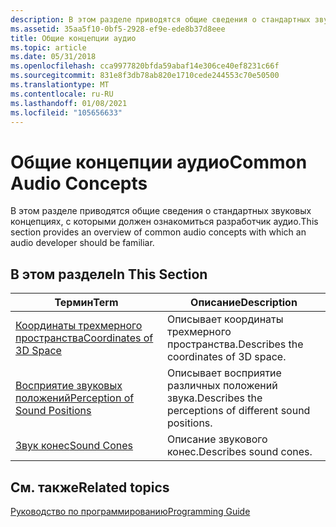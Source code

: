 ```yaml
---
description: В этом разделе приводятся общие сведения о стандартных звуковых концепциях, с которыми должен ознакомиться разработчик аудио.
ms.assetid: 35aa5f10-0bf5-2928-ef9e-ede8b37d8eee
title: Общие концепции аудио
ms.topic: article
ms.date: 05/31/2018
ms.openlocfilehash: cca9977820bfda59abaf14e306ce40ef8231c66f
ms.sourcegitcommit: 831e8f3db78ab820e1710cede244553c70e50500
ms.translationtype: MT
ms.contentlocale: ru-RU
ms.lasthandoff: 01/08/2021
ms.locfileid: "105656633"
---
```

# <a name="common-audio-concepts"></a><span data-ttu-id="9f16a-103">Общие концепции аудио</span><span class="sxs-lookup"><span data-stu-id="9f16a-103">Common Audio Concepts</span></span>

<span data-ttu-id="9f16a-104">В этом разделе приводятся общие сведения о стандартных звуковых концепциях, с которыми должен ознакомиться разработчик аудио.</span><span class="sxs-lookup"><span data-stu-id="9f16a-104">This section provides an overview of common audio concepts with which an audio developer should be familiar.</span></span>

## <a name="in-this-section"></a><span data-ttu-id="9f16a-105">В этом разделе</span><span class="sxs-lookup"><span data-stu-id="9f16a-105">In This Section</span></span>



| <span data-ttu-id="9f16a-106">Термин</span><span class="sxs-lookup"><span data-stu-id="9f16a-106">Term</span></span>                                                                                                                                                                                                                          | <span data-ttu-id="9f16a-107">Описание</span><span class="sxs-lookup"><span data-stu-id="9f16a-107">Description</span></span>                                                        |
|-------------------------------------------------------------------------------------------------------------------------------------------------------------------------------------------------------------------------------|--------------------------------------------------------------------|
| <span data-ttu-id="9f16a-108"><span id="Coordinates_of_3D_Space"></span><span id="coordinates_of_3d_space"></span><span id="COORDINATES_OF_3D_SPACE"></span>[Координаты трехмерного пространства](coordinates-of-3d-space.md)</span><span class="sxs-lookup"><span data-stu-id="9f16a-108"><span id="Coordinates_of_3D_Space"></span><span id="coordinates_of_3d_space"></span><span id="COORDINATES_OF_3D_SPACE"></span>[Coordinates of 3D Space](coordinates-of-3d-space.md)</span></span><br/>                               | <span data-ttu-id="9f16a-109">Описывает координаты трехмерного пространства.</span><span class="sxs-lookup"><span data-stu-id="9f16a-109">Describes the coordinates of 3D space.</span></span><br/>                  |
| <span data-ttu-id="9f16a-110"><span id="Perception_of_Sound_Positions"></span><span id="perception_of_sound_positions"></span><span id="PERCEPTION_OF_SOUND_POSITIONS"></span>[Восприятие звуковых положений](perception-of-sound-positions.md)</span><span class="sxs-lookup"><span data-stu-id="9f16a-110"><span id="Perception_of_Sound_Positions"></span><span id="perception_of_sound_positions"></span><span id="PERCEPTION_OF_SOUND_POSITIONS"></span>[Perception of Sound Positions](perception-of-sound-positions.md)</span></span><br/> | <span data-ttu-id="9f16a-111">Описывает восприятие различных положений звука.</span><span class="sxs-lookup"><span data-stu-id="9f16a-111">Describes the perceptions of different sound positions.</span></span><br/> |
| <span data-ttu-id="9f16a-112"><span id="Sound_Cones"></span><span id="sound_cones"></span><span id="SOUND_CONES"></span>[Звук конес](sound-cones.md)</span><span class="sxs-lookup"><span data-stu-id="9f16a-112"><span id="Sound_Cones"></span><span id="sound_cones"></span><span id="SOUND_CONES"></span>[Sound Cones](sound-cones.md)</span></span><br/>                                                                                           | <span data-ttu-id="9f16a-113">Описание звукового конес.</span><span class="sxs-lookup"><span data-stu-id="9f16a-113">Describes sound cones.</span></span><br/>                                  |



 

## <a name="related-topics"></a><span data-ttu-id="9f16a-114">См. также</span><span class="sxs-lookup"><span data-stu-id="9f16a-114">Related topics</span></span>

<dl> <dt>

[<span data-ttu-id="9f16a-115">Руководство по программированию</span><span class="sxs-lookup"><span data-stu-id="9f16a-115">Programming Guide</span></span>](programming-guide.md)
</dt> </dl>

 

 




